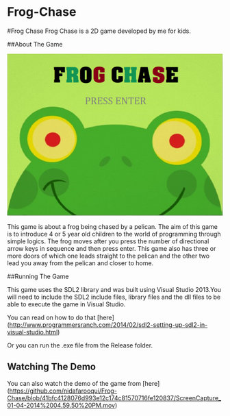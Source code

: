 Frog-Chase
==========
#Frog Chase
Frog Chase is a 2D game developed by me for kids.

##About The Game

![Frog Chase](https://raw.githubusercontent.com/nidafarooqui/Frog-Chase/master/Frog%20Chase/peeking_frog2.png)

This game is about a frog being chased by a pelican. The aim of this game is to introduce 4 or 5 year old children to the world of programming through simple logics. The frog moves after you press the number of directional arrow keys in sequence and then press enter. This game also has three or more doors of which one leads straight to the pelican and the other two lead you away from the pelican and closer to home.

##Running The Game

This game uses the SDL2 library and was built using Visual Studio 2013.You will need to include the SDL2 include files, library files and the dll files to be able to execute the game in Visual Studio.

You can read on how to do that [here] (http://www.programmersranch.com/2014/02/sdl2-setting-up-sdl2-in-visual-studio.html)

Or you can run the .exe file from the Release folder.

## Watching The Demo

You can also watch the demo of the game from [here] (https://github.com/nidafarooqui/Frog-Chase/blob/41bfc4128076d993e12c174c81570716fe120837/ScreenCapture_01-04-2014%2004.59.50%20PM.mov)
